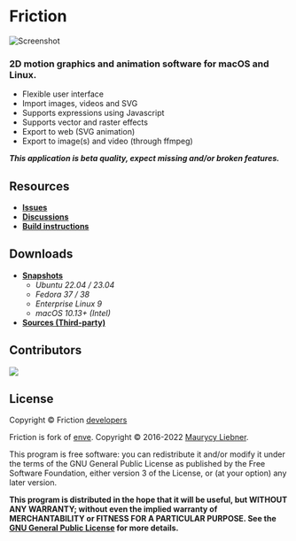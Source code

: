 # Friction

![Screenshot](https://friction2d.com/assets/friction-screenshot-01.jpg)

### 2D motion graphics and animation software for macOS and Linux.

* Flexible user interface
* Import images, videos and SVG
* Supports expressions using Javascript
* Supports vector and raster effects
* Export to web (SVG animation)
* Export to image(s) and video (through ffmpeg)

***This application is beta quality, expect missing and/or broken features.***

## Resources

* **[Issues](https://github.com/friction2d/friction/issues)**
* **[Discussions](https://github.com/friction2d/friction/discussions)**
* **[Build instructions](docs/Linux-build.md)**

## Downloads

* **[Snapshots](https://sourceforge.net/projects/friction/files/snapshots/)**
  * *Ubuntu 22.04 / 23.04*
  * *Fedora 37 / 38*
  * *Enterprise Linux 9*
  * *macOS 10.13+ (Intel)*
* **[Sources (Third-party)](https://sourceforge.net/projects/friction/files/source/)**

## Contributors

<a href = "https://github.com/friction2d/friction/graphs/contributors">
  <img src = "https://contrib.rocks/image?repo=friction2d/friction"/>
</a>

## License

Copyright &copy; Friction [developers](https://github.com/friction2d/friction/graphs/contributors)

Friction is fork of [enve](https://github.com/MaurycyLiebner/enve). Copyright &copy; 2016-2022 [Maurycy Liebner](https://github.com/MaurycyLiebner).

This program is free software: you can redistribute it and/or modify it under the terms of the GNU General Public License as published by the Free Software Foundation, either version 3 of the License, or (at your option) any later version.

**This program is distributed in the hope that it will be useful, but WITHOUT ANY WARRANTY; without even the implied warranty of MERCHANTABILITY or FITNESS FOR A PARTICULAR PURPOSE.  See the [GNU General Public License](LICENSE.md) for more details.**
